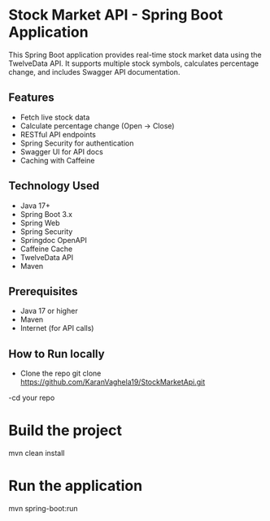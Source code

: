 # Stock Market API - Spring Boot Application
This Spring Boot application provides real-time stock market data using the TwelveData API. It supports multiple stock symbols, calculates percentage change, and includes Swagger API documentation.

## Features
- Fetch live stock data
- Calculate percentage change (Open → Close)
- RESTful API endpoints
- Spring Security for authentication
- Swagger UI for API docs
- Caching with Caffeine

## Technology Used
- Java 17+
- Spring Boot 3.x
- Spring Web
- Spring Security
- Springdoc OpenAPI
- Caffeine Cache
- TwelveData API
- Maven

## Prerequisites
- Java 17 or higher
- Maven
- Internet (for API calls)

## How to Run locally
- Clone the repo
git clone https://github.com/KaranVaghela19/StockMarketApi.git

-cd your repo

# Build the project
mvn clean install

# Run the application
mvn spring-boot:run

